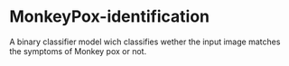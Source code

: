# MonkeyPox-identification
A binary classifier model wich classifies wether the input image matches the symptoms of Monkey pox or not.
